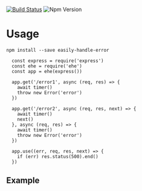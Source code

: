 [![Build Status](https://travis-ci.org/KSH-code/easily-handle-error.svg?branch=master)](https://travis-ci.org/KSH-code/handle-error)
![Npm Version](https://img.shields.io/npm/v/easily-handle-error.svg?style=flat-square)
# Usage
```
npm install --save easily-handle-error
```
```
  const express = require('express')
  const ehe = require('ehe')
  const app = ehe(express())

  app.get('/error1', async (req, res) => {
    await timer()
    throw new Error('error')
  })
  
  app.get('/error2', async (req, res, next) => {
    await timer()
    next()
  }, async (req, res) => {
    await timer()
    throw new Error('error')
  })

  app.use((err, req, res, next) => {
    if (err) res.status(500).end()
  })
```
## Example

